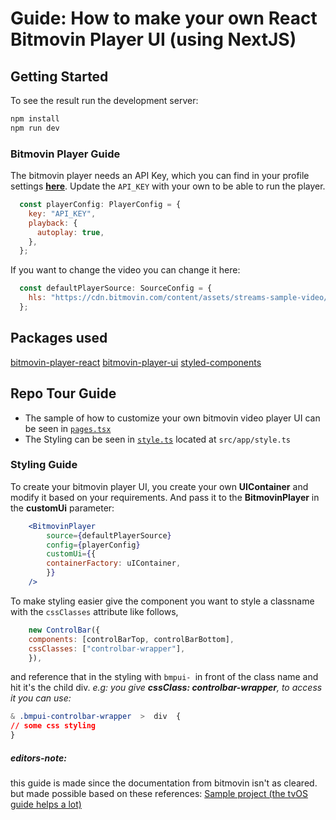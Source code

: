   
# Guide: How to make your own React Bitmovin Player UI (using NextJS)
 
## Getting Started
To see the result run the development server:
```bash
npm install
npm run dev
```
### Bitmovin Player Guide
The bitmovin player needs an API Key, which you can find in your profile settings **[here](https://dashboard.bitmovin.com)**. 
Update the ``API_KEY`` with your own to be able to run the player.
```jsx
  const playerConfig: PlayerConfig = {
    key: "API_KEY",
    playback: {
      autoplay: true,
    },
  };
```

If you want to change the video you can change it here:
```jsx
  const defaultPlayerSource: SourceConfig = {
    hls: "https://cdn.bitmovin.com/content/assets/streams-sample-video/sintel/m3u8/index.m3u8",
  };
```

## Packages used
[bitmovin-player-react](https://www.npmjs.com/package/bitmovin-player-react)
[bitmovin-player-ui](https://www.npmjs.com/package/bitmovin-player-ui)
[styled-components](https://styled-components.com/docs/basics)


## Repo Tour Guide
- The sample of how to customize your own bitmovin video player UI can be seen in [```pages.tsx```](https://github.com/kevicebryan/bitmovin-react-101/blob/main/src/app/page.tsx)
- The Styling can be seen in [```style.ts```](https://github.com/kevicebryan/bitmovin-react-101/blob/main/src/app/style.ts) located at ```src/app/style.ts```

### Styling Guide
To create your bitmovin player UI, you create your own **UIContainer** and modify it based on your requirements. And pass it to the **BitmovinPlayer** in the **customUi** parameter:
```jsx
	<BitmovinPlayer
		source={defaultPlayerSource}
		config={playerConfig}
		customUi={{
		containerFactory: uIContainer,
		}}
	/>
```


To make styling easier give the component you want to style a classname with the ```cssClasses``` attribute like follows, 
```js
	new ControlBar({
	components: [controlBarTop, controlBarBottom],
	cssClasses: ["controlbar-wrapper"],
	}),
```

and reference that in the styling with ```bmpui- ```in front of the class name and hit it's the child div.
*e.g: you give **cssClass: controlbar-wrapper**, to access it you can use:*
```css
& .bmpui-controlbar-wrapper  >  div  {
// some css styling
}
```


##### editors-note:
this guide is made since the documentation from bitmovin isn't as cleared.
but made possible based on these references:
[Sample project (the tvOS guide helps a lot)](https://github.com/bitmovin/bitmovin-player-web-samples/blob/main/playerUi/tv/netflix/index.html)
